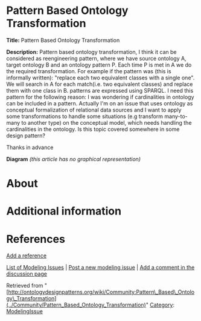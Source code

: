 #  Pattern Based Ontology Transformation


__Title:__ Pattern Based Ontology Transformation


__Description:__ Pattern based ontology transformation, I think it can be considered as reengineering pattern, where we have source ontology A, target ontology B and an ontology pattern P. Each time P is met in A we do the required transformation.
For example if the pattern was (this is informally written): "replace each two equivalent classes with a single one". We will search in A for each match(i.e. two equivalent classes) and replace them with one class in B.
patterns are expressed using SPARQL.
I need this pattern for the following reason: 
I was wondering if cardinalities in ontology can be included in a pattern. Actually I'm on an issue that uses ontology as conceptual formalization of relational data sources and I want to apply some transformations to handle some situations (e.g transform many-to-many to another type) on the conceptual model, which needs handling the cardinalities in the ontology. Is this topic covered somewhere in some design pattern? 


Thanks in advance 


__Diagram__
_(this article has no graphical representation)_



#  About


  




#  Additional information


#  References


[Add a reference](index.php@title=Odp%253AAdd_reference&subject=Community%253APattern+Based+Ontology+Transformation.html "http://ontologydesignpatterns.org/wiki/index.php?title=Odp:Add_reference&subject=Community%3APattern+Based+Ontology+Transformation")


  




 [List of Modeling Issues](../Community/Main "Community:Main") | [Post a new modeling issue](../Community/PostModelingIssue "Community:PostModelingIssue") | [Add a comment in the discussion page](index.php@title=Odp%253AAdd_comment&target=Community_talk%253APattern_Based_Ontology_Transformation.html#New_comment "http://ontologydesignpatterns.org/wiki/index.php?title=Odp:Add_comment&target=Community_talk:Pattern_Based_Ontology_Transformation#New_comment")


Retrieved from "[http://ontologydesignpatterns.org/wiki/Community:Pattern\_Based\_Ontology\_Transformation](../Community/Pattern_Based_Ontology_Transformation)"
 [Category](http://ontologydesignpatterns.org/wiki/Special:Categories "Special:Categories"): [ModelingIssue](../Category/ModelingIssue "Category:ModelingIssue")